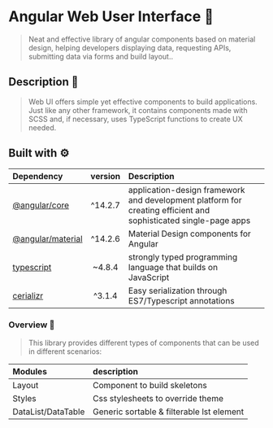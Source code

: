 # Angular Web User Interface 🎨

> Neat and effective library of angular components based on material design, helping
> developers displaying data, requesting APIs, submitting data via forms and build layout..

## Description 📜

> Web UI offers simple yet effective components to build applications. Just like any other framework, it contains
> components made with SCSS and, if necessary, uses TypeScript functions to create UX needed.

## Built with ⚙️

| Dependency | version | Description |
|:-----------|:----------:|:-----------|
| [@angular/core](https://angular.io/guide/what-is-angular) | ^14.2.7 | application-design framework and development platform for creating efficient and sophisticated single-page apps |
| [@angular/material](https://material.angular.io/) | ^14.2.6 | Material Design components for Angular |
| [typescript](https://www.typescriptlang.org/) | ~4.8.4 | strongly typed programming language that builds on JavaScript |
| [cerializr](https://github.com/kmathy/cerializr) | ^3.1.4 | Easy serialization through ES7/Typescript annotations |

### Overview 👀

> This library provides different types of components that can be used in different scenarios:

| Modules             | description             |
|:--------------------|:------------------------|
| Layout              | Component to build skeletons |
| Styles              | Css stylesheets to override theme |
| DataList/DataTable  | Generic sortable & filterable lst element |
